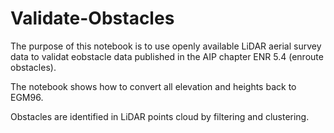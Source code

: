 # Validate-Obstacles

The purpose of this notebook is to use openly available LiDAR aerial survey data to validat eobstacle data published in the AIP chapter ENR 5.4 (enroute obstacles).

The notebook shows how to convert all elevation and heights back to EGM96.

Obstacles are identified in LiDAR points cloud by filtering and clustering.
